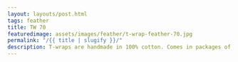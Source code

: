 ```yaml
---
layout: layouts/post.html
tags: feather
title: TW 70
featuredimage: assets/images/feather/t-wrap-feather-70.jpg
permalink: "/{{ title | slugify }}/"
description: T-wraps are handmade in 100% cotton. Comes in packages of 10 pieces of the same design. Probably the worlds best commercial for any Fun Park.
---
```

